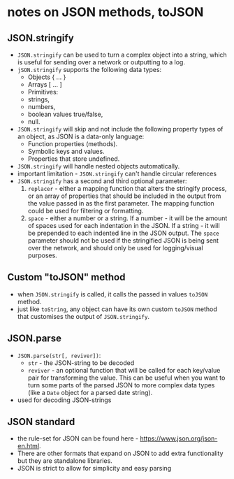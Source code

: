 # notes on JSON methods, toJSON

## JSON.stringify

-   `JSON.stringify` can be used to turn a complex object into a string, which is useful for sending over a network or outputting to a log.
-   `jSON.stringify` supports the following data types:
    -   Objects { ... }
    -   Arrays [ ... ]
    -   Primitives:
    -   strings,
    -   numbers,
    -   boolean values true/false,
    -   null.
-   `JSON.stringify` will skip and not include the following property types of an object, as JSON is a data-only language:
    -   Function properties (methods).
    -   Symbolic keys and values.
    -   Properties that store undefined.
-   `JSON.stringify` will handle nested objects automatically.
-   important limitation - `JSON.stringify` can't handle circular references
-   `JSON.stringify` has a second and third optional parameter:
    1. `replacer` - either a mapping function that alters the stringify process, or an array of properties that should be included in the output from the value passed in as the first parameter. The mapping function could be used for filtering or formatting.
    2. `space` - either a number or a string. If a number - it will be the amount of spaces used for each indentation in the JSON. If a string - it will be prepended to each indented line in the JSON output. The `space` parameter should not be used if the stringified JSON is being sent over the network, and should only be used for logging/visual purposes.

## Custom "toJSON" method

-   when `JSON.stringify` is called, it calls the passed in values `toJSON` method.
-   just like `toString`, any object can have its own custom `toJSON` method that customises the output of `JSON.stringify`.

## JSON.parse

-   `JSON.parse(str[, reviver])`:
    -   `str` - the JSON-string to be decoded
    -   `reviver` - an optional function that will be called for each key/value pair for transforming the value. This can be useful when you want to turn some parts of the parsed JSON to more complex data types (like a `Date` object for a parsed date string).
-   used for decoding JSON-strings

## JSON standard

-   the rule-set for JSON can be found here - https://www.json.org/json-en.html.
-   There are other formats that expand on JSON to add extra functionality but they are standalone libraries.
-   JSON is strict to allow for simplicity and easy parsing
